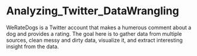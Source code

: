 # Analyzing_Twitter_DataWrangling
 WeRateDogs is a Twitter account that makes a humerous comment about a dog and provides a rating. The goal here is to gather data from multiple sources, clean messy and dirty data, visualize it, and extract interesting insight from the data.
